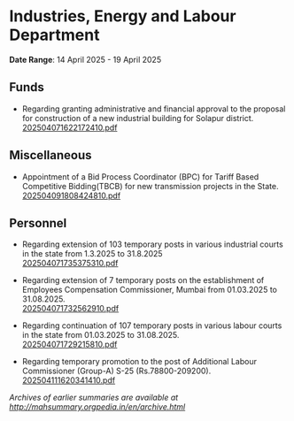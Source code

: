 # Industries, Energy and Labour Department

**Date Range**: 14 April 2025 - 19 April 2025


## Funds
- Regarding granting administrative and financial approval to the proposal for construction of a new industrial building for Solapur district.\
  [202504071622172410.pdf](https://gr.maharashtra.gov.in/Site/Upload/Government%20Resolutions/English/202504071622172410.pdf)

## Miscellaneous
- Appointment of a Bid Process Coordinator (BPC)  for Tariff Based Competitive Bidding(TBCB) for new transmission projects in the State.\
  [202504091808424810.pdf](https://gr.maharashtra.gov.in/Site/Upload/Government%20Resolutions/English/202504091808424810.pdf)

## Personnel
- Regarding extension of 103 temporary posts in various industrial courts in the state from 1.3.2025 to 31.8.2025\
  [202504071735375310.pdf](https://gr.maharashtra.gov.in/Site/Upload/Government%20Resolutions/English/202504071735375310.pdf)

- Regarding extension of 7 temporary posts on the establishment of Employees Compensation Commissioner, Mumbai from 01.03.2025 to 31.08.2025.\
  [202504071732562910.pdf](https://gr.maharashtra.gov.in/Site/Upload/Government%20Resolutions/English/202504071732562910.pdf)

- Regarding continuation of 107 temporary posts in various labour courts in the state from 01.03.2025 to 31.08.2025.\
  [202504071729215810.pdf](https://gr.maharashtra.gov.in/Site/Upload/Government%20Resolutions/English/202504071729215810.pdf)

- Regarding temporary promotion to the post of Additional Labour Commissioner (Group-A) S-25 (Rs.78800-209200).\
  [202504111620341410.pdf](https://gr.maharashtra.gov.in/Site/Upload/Government%20Resolutions/English/202504111620341410.pdf)


*Archives of earlier summaries are available at http://mahsummary.orgpedia.in/en/archive.html*